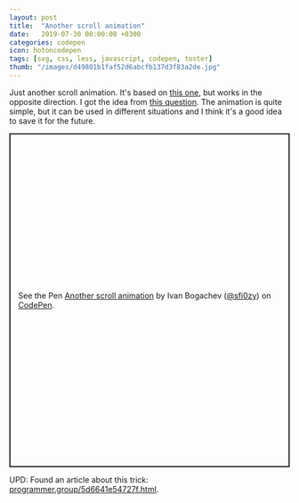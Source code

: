 ```yaml
---
layout: post
title:  "Another scroll animation"
date:   2019-07-30 00:00:00 +0300
categories: codepen
icon: hotoncodepen
tags: [svg, css, less, javascript, codepen, toster]
thumb: "/images/d49801b1faf52d6abcfb137d3f83a2de.jpg"
---
```


Just another scroll animation. It's based on <a href='https://sfi0zy.github.io/codepen/scroll-example'>this one</a>, but works in the opposite direction. I got the idea from <a href='https://toster.ru/q/652712'>this question</a>. The animation is quite simple, but it can be used in different situations and I think it's a good idea to save it for the future.

<p class='codepen' data-height='577' data-theme-id='light' data-default-tab='result' data-user='sfi0zy' data-slug-hash='wVJBGB' style='height: 600px; box-sizing: border-box; display: flex; align-items: center; justify-content: center; border: 2px solid; margin: 1em 0; padding: 1em;' data-pen-title='Another scroll animation'>
  <span>See the Pen <a href='https://codepen.io/sfi0zy/pen/wVJBGB/'>
  Another scroll animation</a> by Ivan Bogachev (<a href='https://codepen.io/sfi0zy'>@sfi0zy</a>)
  on <a href='https://codepen.io'>CodePen</a>.</span>
</p>
<script async src='https://static.codepen.io/assets/embed/ei.js'></script>

UPD: Found an article about this trick: <a href='https://programmer.group/5d6641e54727f.html'>programmer.group/5d6641e54727f.html</a>.

